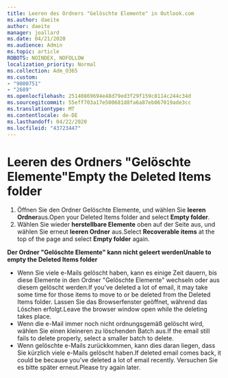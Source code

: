 ```yaml
---
title: Leeren des Ordners "Gelöschte Elemente" in Outlook.com
ms.author: daeite
author: daeite
manager: joallard
ms.date: 04/21/2020
ms.audience: Admin
ms.topic: article
ROBOTS: NOINDEX, NOFOLLOW
localization_priority: Normal
ms.collection: Adm_O365
ms.custom:
- "9000751"
- "2689"
ms.openlocfilehash: 25140869694e48d79ed3f29f159c8114c244c34d
ms.sourcegitcommit: 55eff703a17e500681d8fa6a87eb067019ade3cc
ms.translationtype: MT
ms.contentlocale: de-DE
ms.lasthandoff: 04/22/2020
ms.locfileid: "43723447"
---
```

# <a name="empty-the-deleted-items-folder"></a><span data-ttu-id="68da7-102">Leeren des Ordners "Gelöschte Elemente"</span><span class="sxs-lookup"><span data-stu-id="68da7-102">Empty the Deleted Items folder</span></span>

1. <span data-ttu-id="68da7-103">Öffnen Sie den Ordner Gelöschte Elemente, und wählen Sie **leeren Ordner**aus.</span><span class="sxs-lookup"><span data-stu-id="68da7-103">Open your Deleted Items folder and select **Empty folder**.</span></span>
2. <span data-ttu-id="68da7-104">Wählen Sie wieder **herstellbare Elemente** oben auf der Seite aus, und wählen Sie erneut **leeren Ordner** aus.</span><span class="sxs-lookup"><span data-stu-id="68da7-104">Select **Recoverable items** at the top of the page and select **Empty folder** again.</span></span>

<span data-ttu-id="68da7-105">**Der Ordner "Gelöschte Elemente" kann nicht geleert werden**</span><span class="sxs-lookup"><span data-stu-id="68da7-105">**Unable to empty the Deleted Items folder**</span></span>

- <span data-ttu-id="68da7-106">Wenn Sie viele e-Mails gelöscht haben, kann es einige Zeit dauern, bis diese Elemente in den Ordner "Gelöschte Elemente" wechseln oder aus diesem gelöscht werden.</span><span class="sxs-lookup"><span data-stu-id="68da7-106">If you've deleted a lot of email, it may take some time for those items to move to or be deleted from the Deleted Items folder.</span></span> <span data-ttu-id="68da7-107">Lassen Sie das Browserfenster geöffnet, während das Löschen erfolgt.</span><span class="sxs-lookup"><span data-stu-id="68da7-107">Leave the browser window open while the deleting takes place.</span></span>
- <span data-ttu-id="68da7-108">Wenn die e-Mail immer noch nicht ordnungsgemäß gelöscht wird, wählen Sie einen kleineren zu löschenden Batch aus.</span><span class="sxs-lookup"><span data-stu-id="68da7-108">If the email still fails to delete properly, select a smaller batch to delete.</span></span>
- <span data-ttu-id="68da7-109">Wenn gelöschte e-Mails zurückkommen, kann dies daran liegen, dass Sie kürzlich viele e-Mails gelöscht haben.</span><span class="sxs-lookup"><span data-stu-id="68da7-109">If deleted email comes back, it could be because you've deleted a lot of email recently.</span></span> <span data-ttu-id="68da7-110">Versuchen Sie es bitte später erneut.</span><span class="sxs-lookup"><span data-stu-id="68da7-110">Please try again later.</span></span>